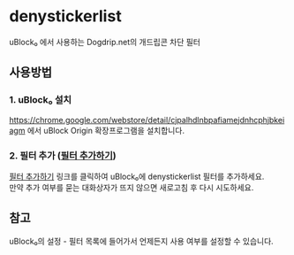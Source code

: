 # denystickerlist
uBlock₀ 에서 사용하는 Dogdrip.net의  개드립콘 차단 필터

## 사용방법
### 1. uBlock₀ 설치
https://chrome.google.com/webstore/detail/cjpalhdlnbpafiamejdnhcphjbkeiagm 에서 uBlock Origin 확장프로그램을 설치합니다.

### 2. 필터 추가 ([필터 추가하기](https://subscribe.adblockplus.org/?location=https://github.com/juckdo/denystickerlist/raw/master/denystickerlist.txt&title=denystickerlist))
[필터 추가하기](https://subscribe.adblockplus.org/?location=https://github.com/juckdo/denystickerlist/raw/master/denystickerlist.txt&title=denystickerlist) 링크를 클릭하여 uBlock₀에 denystickerlist 필터를 추가하세요.  
만약 추가 여부를 묻는 대화상자가 뜨지 않으면 새로고침 후 다시 시도하세요.

## 참고
uBlock₀의 설정 - 필터 목록에 들어가서 언제든지 사용 여부를 설정할 수 있습니다.
